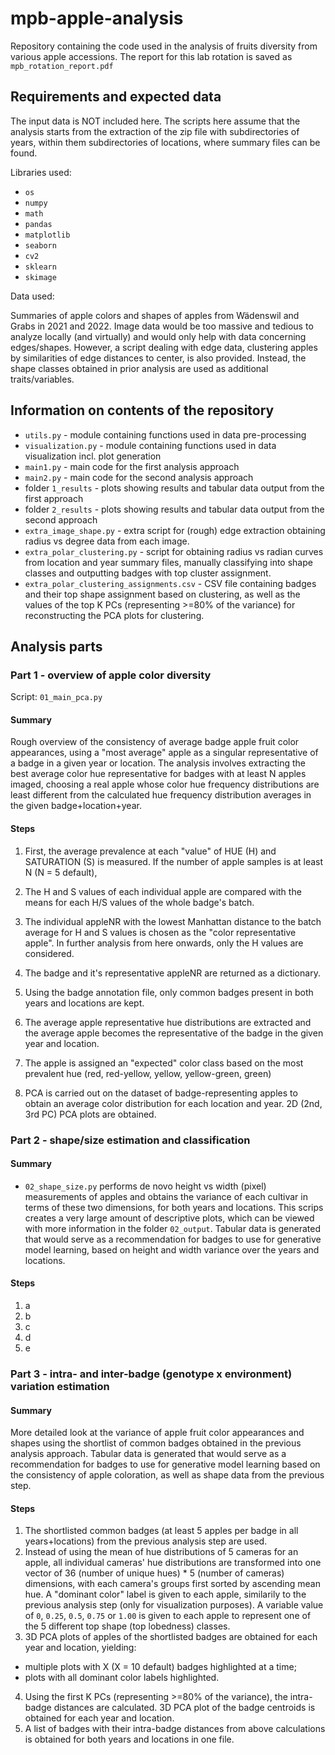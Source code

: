 # mpb-apple-analysis
Repository containing the code used in the analysis of fruits diversity from various apple accessions.
The report for this lab rotation is saved as `mpb_rotation_report.pdf`

## Requirements and expected data

The input data is NOT included here. The scripts here assume that the analysis starts from the extraction of the zip file with subdirectories of years, within them subdirectories of locations, where summary files can be found.

Libraries used:
* `os`
* `numpy`
* `math`
* `pandas`
* `matplotlib`
* `seaborn`
* `cv2`
* `sklearn`
* `skimage`

Data used:

Summaries of apple colors and shapes of apples from Wädenswil and Grabs in 2021 and 2022. 
Image data would be too massive and tedious to analyze locally (and virtually) and would only help with data concerning edges/shapes. However, a script dealing with edge data, clustering apples by similarities of edge distances to center, is also provided. Instead, the shape classes obtained in prior analysis are used as additional traits/variables.


## Information on contents of the repository

* `utils.py` - module containing functions used in data pre-processing
* `visualization.py` - module containing functions used in data visualization incl. plot generation
* `main1.py` - main code for the first analysis approach
* `main2.py` - main code for the second analysis approach
* folder `1_results` - plots showing results and tabular data output from the first approach
* folder `2_results` - plots showing results and tabular data output from the second approach
* `extra_image_shape.py` - extra script for (rough) edge extraction obtaining radius vs degree data from each image.
* `extra_polar_clustering.py` - script for obtaining radius vs radian curves from location and year summary files, manually classifying into shape classes and outputting badges with top cluster assignment.
* `extra_polar_clustering_assignments.csv` - CSV file containing badges and their top shape assignment based on clustering, as well as the values of the top K PCs (representing >=80% of the variance) for reconstructing the PCA plots for clustering.

## Analysis parts

### Part 1 - overview of apple color diversity

Script: `01_main_pca.py`

#### Summary

Rough overview of the consistency of average badge apple fruit color appearances, using a "most average" apple as a singular representative of a badge in a given year or location. The analysis involves extracting the best average color hue representative for badges with at least N apples imaged, choosing a real apple whose color hue frequency distributions are least different from the calculated hue frequency distribution averages in the given badge+location+year.

#### Steps
1. First, the average prevalence at each "value" of HUE (H) and SATURATION (S) is measured. If the number of apple samples is at least N (N = 5 default),

  2. The H and S values of each individual apple are compared with the means for each H/S values of the whole badge's batch.
  3. The individual appleNR with the lowest Manhattan distance to the batch average for H and S values is chosen as the "color representative apple". In further analysis from here onwards, only the H values are considered.
  4. The badge and it's representative appleNR are returned as a dictionary.   
5. Using the badge annotation file, only common badges present in both years and locations are kept.
6. The average apple representative hue distributions are extracted and the average apple becomes the representative of the badge in the given year and location.
7. The apple is assigned an "expected" color class based on the most prevalent hue (red, red-yellow, yellow, yellow-green, green)
8. PCA is carried out on the dataset of badge-representing apples to obtain an average color distribution for each location and year. 2D (2nd, 3rd PC) PCA plots are obtained.

### Part 2 - shape/size estimation and classification 

#### Summary
* `02_shape_size.py` performs de novo height vs width (pixel) measurements of apples and obtains the variance of each cultivar in terms of these two dimensions, for both years and locations. This scrips creates a very large amount of descriptive plots, which can be viewed with more information in the folder `02_output`. Tabular data is generated that would serve as a recommendation for badges to use for generative model learning, based on height and width variance over the years and locations.

#### Steps

1. a
2. b
3. c
4. d
5. e

### Part 3 - intra- and inter-badge (genotype x environment) variation estimation

#### Summary

More detailed look at the variance of apple fruit color appearances and shapes using the shortlist of common badges obtained in the previous analysis approach. Tabular data is generated that would serve as a recommendation for badges to use for generative model learning based on the consistency of apple coloration, as well as shape data from the previous step.


#### Steps

1. The shortlisted common badges (at least 5 apples per badge in all years+locations) from the previous analysis step are used.
2. Instead of using the mean of hue distributions of 5 cameras for an apple, all individual cameras' hue distributions are transformed into one vector of 36 (number of unique hues) * 5 (number of cameras) dimensions, with each camera's groups first sorted by ascending mean hue. A "dominant color" label is given to each apple, similarily to the previous analysis step (only for visualization purposes). A variable value of `0`, `0.25`, `0.5`, `0.75` or `1.00` is given to each apple to represent one of the 5 different top shape (top lobedness) classes.
3. 3D PCA plots of apples of the shortlisted badges are obtained for each year and location, yielding:
  * multiple plots with X (X = 10 default) badges highlighted at a time;
  * plots with all dominant color labels highlighted. 
4. Using the first K PCs (representing >=80% of the variance), the intra-badge distances are calculated. 3D PCA plot of the badge centroids is obtained for each year and location. 
5. A list of badges with their intra-badge distances from above calculations is obtained for both years and locations in one file.
